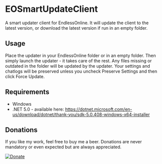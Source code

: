 # EOSmartUpdateClient
A smart updater client for EndlessOnline. It will update the client to the latest version, or download the latest version if run in an empty folder.

## Usage
Place the updater in your EndlessOnline folder or in an empty folder. Then simply launch the updater - it takes care of the rest. Any files missing or outdated in the folder will be updated by the updater. Your settings and chatlogs will be preserved unless you uncheck Preserve Settings and then click Force Update.

## Requirements
* Windows
* .NET 5.0 - available here: https://dotnet.microsoft.com/en-us/download/dotnet/thank-you/sdk-5.0.408-windows-x64-installer

## Donations
If you like my work, feel free to buy me a beer. Donations are never mandatory or even expected but are always appreciated.

<a href="https://www.paypal.me/skyline969"><img src="https://www.paypalobjects.com/en_US/i/btn/btn_donateCC_LG.gif" alt="Donate"/></a>